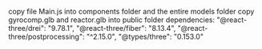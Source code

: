 copy file Main.js into components folder and the entire models folder 
copy gyrocomp.glb and reactor.glb into public folder
dependencies:
    "@react-three/drei": "9.78.1",
    "@react-three/fiber": "8.13.4",
    "@react-three/postprocessing": "^2.15.0",
    "@types/three": "0.153.0"
